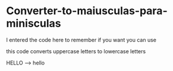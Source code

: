 # Converter-to-maiusculas-para-minisculas
I entered the code here to remember if you want you can use

this code converts uppercase letters to lowercase letters

HELLO --> hello
